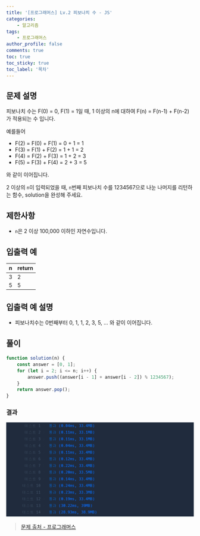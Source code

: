 ```yaml
---
title: '[프로그래머스] Lv.2 피보나치 수 - JS'
categories:
    - 알고리즘
tags:
    - 프로그래머스
author_profile: false
comments: true
toc: true
toc_sticky: true
toc_label: '목차'
---
```


## 문제 설명

피보나치 수는 F(0) = 0, F(1) = 1일 때, 1 이상의 n에 대하여 F(n) = F(n-1) + F(n-2) 가 적용되는 수 입니다.

예를들어

-   F(2) = F(0) + F(1) = 0 + 1 = 1
-   F(3) = F(1) + F(2) = 1 + 1 = 2
-   F(4) = F(2) + F(3) = 1 + 2 = 3
-   F(5) = F(3) + F(4) = 2 + 3 = 5

와 같이 이어집니다.

2 이상의 `n`이 입력되었을 때, `n`번째 피보나치 수를 1234567으로 나눈 나머지를 리턴하는 함수, solution을 완성해 주세요.

## 제한사항

-   `n`은 2 이상 100,000 이하인 자연수입니다.

## 입출력 예

| n   | return |
| --- | ------ |
| 3   | 2      |
| 5   | 5      |

## 입출력 예 설명

-   피보나치수는 0번째부터 0, 1, 1, 2, 3, 5, ... 와 같이 이어집니다.

## 풀이

```javascript
function solution(n) {
    const answer = [0, 1];
    for (let i = 2; i <= n; i++) {
        answer.push((answer[i - 1] + answer[i - 2]) % 1234567);
    }
    return answer.pop();
}
```

### 결과

![result1](/assets/images/2023/10/04/algorithm-85-result1.png)

> [문제 출처 - 프로그래머스](https://school.programmers.co.kr/learn/courses/30/lessons/12945)
